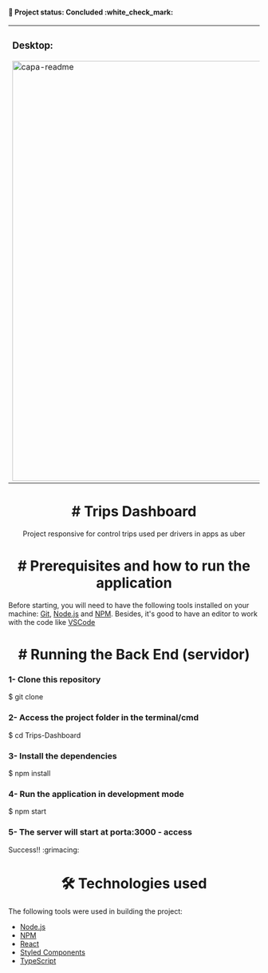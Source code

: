 <h4> 
🚀 
  Project status: Concluded  :white_check_mark:
</h4>
<table>
  <tr>
    <td valign="top">
        <h3> Desktop: </h3>
        <img width="840" alt="capa-readme" src="https://user-images.githubusercontent.com/40247730/165427138-28c0020b-1d1c-4b43-b9ad-be83d4030879.png">
    </td>
    <td valign="top">
        <h3> Mobile: </h3>
        <img width="298" alt="mobile-readme" src="https://user-images.githubusercontent.com/40247730/165428080-8f2a453a-f39d-428e-ba5f-b190155ea75a.png">
    </td>
  </tr>
</table>


<h1 align="center"> # Trips Dashboard</h1>

<p align="center">Project responsive for control trips used per drivers in apps as uber</p>

<h1 align="center"> # Prerequisites and how to run the application</h1>

Before starting, you will need to have the following tools installed on your machine:
[Git](https://git-scm.com), [Node.js](https://nodejs.org/en/) and [NPM](https://www.npmjs.com/). 
Besides, it's good to have an editor to work with the code like [VSCode](https://code.visualstudio.com/)

<h1 align="center"> # Running the Back End (servidor)</h1>

<h3> 1- Clone this repository </h3>
$ git clone <https://github.com/BrunoSantosCosta/Trips-Dashboard>

<h3> 2- Access the project folder in the terminal/cmd</h3>
$ cd Trips-Dashboard

<h3> 3- Install the dependencies</h3>
$ npm install

<h3> 4- Run the application in development mode</h3>
$ npm start

<h3> 5- The server will start at porta:3000 - access <http://localhost:3000> </h3>
Success!! :grimacing:	
  

  
  
<h1 align="center"> 🛠 Technologies used</h1>
The following tools were used in building the project:

- [Node.js](https://nodejs.org/en/)
- [NPM](https://www.npmjs.com/)
- [React](https://pt-br.reactjs.org/)
- [Styled Components](https://styled-components.com/)
- [TypeScript](https://www.typescriptlang.org/)
